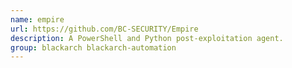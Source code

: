 ```yaml
---
name: empire
url: https://github.com/BC-SECURITY/Empire
description: A PowerShell and Python post-exploitation agent.
group: blackarch blackarch-automation
---
```

